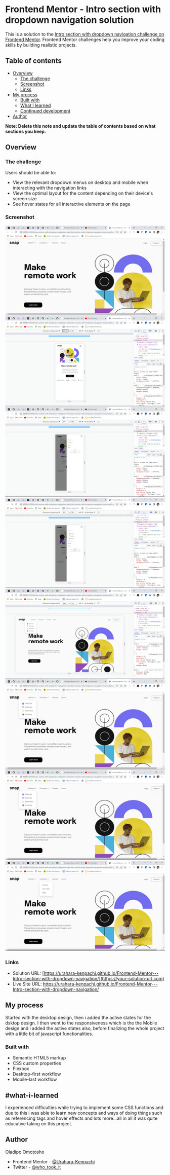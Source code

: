 # Frontend Mentor - Intro section with dropdown navigation solution

This is a solution to the [Intro section with dropdown navigation challenge on Frontend Mentor](https://www.frontendmentor.io/challenges/intro-section-with-dropdown-navigation-ryaPetHE5). Frontend Mentor challenges help you improve your coding skills by building realistic projects.

## Table of contents

- [Overview](#overview)
  - [The challenge](#the-challenge)
  - [Screenshot](#screenshot)
  - [Links](#links)
- [My process](#my-process)
  - [Built with](#built-with)
  - [What I learned](#what-i-learned)
  - [Continued development](#continued-development)
- [Author](#author)

**Note: Delete this note and update the table of contents based on what sections you keep.**

## Overview

### The challenge

Users should be able to:

- View the relevant dropdown menus on desktop and mobile when interacting with the navigation links
- View the optimal layout for the content depending on their device's screen size
- See hover states for all interactive elements on the page

### Screenshot

![](<./screenshots/Screenshot%20(116).png>)
![](<./screenshots/Screenshot%20(117).png>)
![](<./screenshots/Screenshot%20(118).png>)
![](<./screenshots/Screenshot%20(119).png>)
![](<./screenshots/Screenshot%20(120).png>)
![](<./screenshots/Screenshot%20(121).png>)
![](<./screenshots/Screenshot%20(122).png>)
![](<./screenshots/Screenshot%20(123).png>)

### Links

- Solution URL: [https://urahara-kenpachi.github.io/Frontend-Mentor---Intro-section-with-dropdown-navigation/](https://your-solution-url.com)
- Live Site URL: [https://urahara-kenpachi.github.io/Frontend-Mentor---Intro-section-with-dropdown-navigation/
](https://your-live-site-url.com)

## My process

Started with the desktop design, then i added the active states for the dsktop design.
I then went to the responsiveness which is the the Mobile design and i added the active states also,
before finalizing the whole project with a little bit of javascript functionalities.

### Built with

- Semantic HTML5 markup
- CSS custom properties
- Flexbox
- Desktop-first workflow
- Mobile-last workflow

## #what-i-learned

I experienced difficulties while trying to implement some CSS functions and due to this i was able to learn new concepts and ways of doing things
such as referencing tags and hover effects and lots more...all in all it was quite educative taking on this project.

## Author

Oladipo Omotosho

- Frontend Mentor - [@Urahara-Kenpachi](https://www.frontendmentor.io/profile/yourusername)
- Twitter - [@who_took_it](https://www.twitter.com/yourusername)
